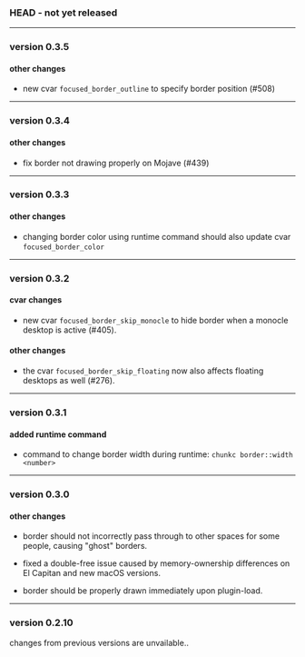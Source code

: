 ### HEAD - not yet released

----------

### version 0.3.5

#### other changes

 - new cvar `focused_border_outline` to specify border position (#508)

----------

### version 0.3.4

#### other changes

 - fix border not drawing properly on Mojave (#439)

----------

### version 0.3.3

#### other changes

 - changing border color using runtime command should also update cvar `focused_border_color`

----------

### version 0.3.2

#### cvar changes

 - new cvar `focused_border_skip_monocle` to hide border when a monocle desktop is active (#405).

#### other changes

 - the cvar `focused_border_skip_floating` now also affects floating desktops as well (#276).

----------

### version 0.3.1

#### added runtime command

 - command to change border width during runtime: `chunkc border::width <number>`

----------

### version 0.3.0

#### other changes

 - border should not incorrectly pass through to other spaces for some people, causing "ghost" borders.

 - fixed a double-free issue caused by memory-ownership differences on El Capitan and new macOS versions.

 - border should be properly drawn immediately upon plugin-load.

----------

### version 0.2.10

changes from previous versions are unvailable..
